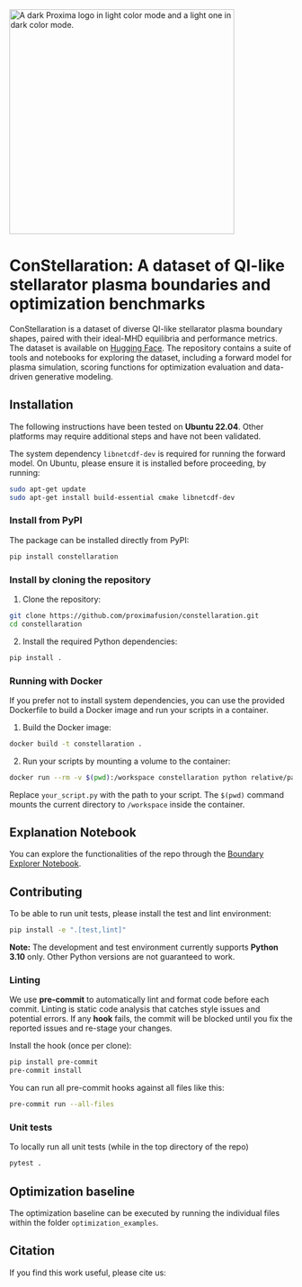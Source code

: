<picture>
  <source media="(prefers-color-scheme: dark)" srcset="https://github.com/user-attachments/assets/978b76bc-cd9b-4af8-b1f3-18efde7c079f">
  <source media="(prefers-color-scheme: light)" srcset="https://github.com/user-attachments/assets/ec4e391a-9044-44ae-93f0-9dd8bed70001">
  <img alt="A dark Proxima logo in light color mode and a light one in dark color mode." src="https://github.com/user-attachments/assets/ec4e391a-9044-44ae-93f0-9dd8bed70001" width=400px>
</picture>

# ConStellaration: A dataset of QI-like stellarator plasma boundaries and optimization benchmarks

ConStellaration is a dataset of diverse QI-like stellarator plasma boundary shapes, paired with their ideal-MHD equilibria and performance metrics.
The dataset is available on [Hugging Face](https://huggingface.co/datasets/proxima-fusion/constellaration).
The repository contains a suite of tools and notebooks for exploring the dataset, including a forward model for plasma simulation, scoring functions for optimization evaluation and data-driven generative modeling.

## Installation

The following instructions have been tested on **Ubuntu 22.04**. Other platforms may require additional steps and have not been validated.

The system dependency `libnetcdf-dev` is required for running the forward model. On Ubuntu, please ensure it is installed before proceeding, by running:

  ```bash
  sudo apt-get update
  sudo apt-get install build-essential cmake libnetcdf-dev
  ```

### Install from PyPI

The package can be installed directly from PyPI:

```bash
pip install constellaration
```

### Install by cloning the repository

1. Clone the repository:

  ```bash
  git clone https://github.com/proximafusion/constellaration.git
  cd constellaration
  ```

2. Install the required Python dependencies:

  ```bash
  pip install .
  ```

### Running with Docker

If you prefer not to install system dependencies, you can use the provided Dockerfile to build a Docker image and run your scripts in a container.

1. Build the Docker image:

  ```bash
  docker build -t constellaration .
  ```

2. Run your scripts by mounting a volume to the container:

  ```bash
  docker run --rm -v $(pwd):/workspace constellaration python relative/path/to/your_script.py
  ```

Replace `your_script.py` with the path to your script. The `$(pwd)` command mounts the current directory to `/workspace` inside the container.

## Explanation Notebook

You can explore the functionalities of the repo through the [Boundary Explorer Notebook](https://github.com/proximafusion/constellaration/blob/main/notebooks/boundary_explorer.ipynb).

## Contributing

To be able to run unit tests, please install the test and lint environment:

```bash
pip install -e ".[test,lint]"
```

**Note:** The development and test environment currently supports **Python 3.10** only. Other Python versions are not guaranteed to work.
### Linting

We use **pre-commit** to automatically lint and format code before each commit. Linting is static code analysis that catches style issues and potential errors. If any **hook** fails, the commit will be blocked until you fix the reported issues and re-stage your changes.

 Install the hook (once per clone):
```bash
pip install pre-commit
pre-commit install
```

You can run all pre-commit hooks against all files like this:
```bash
pre-commit run --all-files
```
### Unit tests

To locally run all unit tests (while in the top directory of the repo)

```bash
pytest .
```

## Optimization baseline

The optimization baseline can be executed by running the individual files within the folder `optimization_examples`.

## Citation

If you find this work useful, please cite us:
